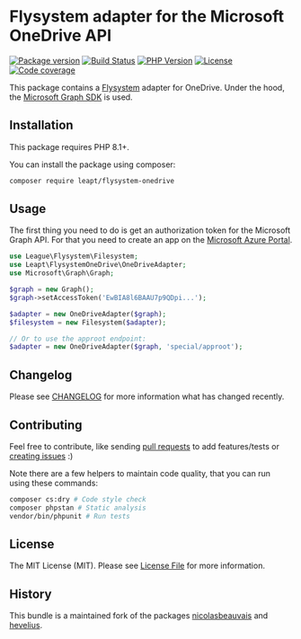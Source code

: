 # Flysystem adapter for the Microsoft OneDrive API

[![Package version](https://img.shields.io/packagist/v/leapt/flysystem-onedrive.svg?style=flat-square)](https://packagist.org/packages/leapt/flysystem-onedrive)
[![Build Status](https://img.shields.io/github/workflow/status/leapt/flysystem-onedrive/Continuous%20Integration/1.x?style=flat-square)](https://github.com/leapt/flysystem-onedrive/actions?query=workflow%3A%22Continuous+Integration%22)
[![PHP Version](https://img.shields.io/packagist/php-v/leapt/flysystem-onedrive.svg?branch=1.x&style=flat-square)](https://travis-ci.org/leapt/flysystem-onedrive?branch=1.x)
[![License](https://img.shields.io/badge/license-MIT-red.svg?style=flat-square)](LICENSE)
[![Code coverage](https://img.shields.io/codecov/c/github/leapt/flysystem-onedrive?style=flat-square)](https://codecov.io/gh/leapt/flysystem-onedrive/branch/1.x)

This package contains a [Flysystem](https://flysystem.thephpleague.com/) adapter for OneDrive. Under the hood, the [Microsoft Graph SDK](https://github.com/microsoftgraph/msgraph-sdk-php) is used.

## Installation

This package requires PHP 8.1+.

You can install the package using composer:

```bash
composer require leapt/flysystem-onedrive
```

## Usage

The first thing you need to do is get an authorization token for the Microsoft Graph API. 
For that you need to create an app on the [Microsoft Azure Portal](https://docs.microsoft.com/en-us/onedrive/developer/rest-api/getting-started/app-registration?view=odsp-graph-online).

```php
use League\Flysystem\Filesystem;
use Leapt\FlysystemOneDrive\OneDriveAdapter;
use Microsoft\Graph\Graph;

$graph = new Graph();
$graph->setAccessToken('EwBIA8l6BAAU7p9QDpi...');

$adapter = new OneDriveAdapter($graph);
$filesystem = new Filesystem($adapter);

// Or to use the approot endpoint:
$adapter = new OneDriveAdapter($graph, 'special/approot');
```

## Changelog

Please see [CHANGELOG](CHANGELOG-1.x.md) for more information what has changed recently.

## Contributing

Feel free to contribute, like sending [pull requests](https://github.com/leapt/flysystem-onedrive/pulls) to add features/tests
or [creating issues](https://github.com/leapt/flysystem-onedrive/issues) :)

Note there are a few helpers to maintain code quality, that you can run using these commands:

```bash
composer cs:dry # Code style check
composer phpstan # Static analysis
vendor/bin/phpunit # Run tests
```

## License

The MIT License (MIT). Please see [License File](LICENSE) for more information.

History
-------

This bundle is a maintained fork of the packages [nicolasbeauvais](https://github.com/nicolasbeauvais/flysystem-onedrive) 
and [hevelius](https://github.com/hevelius/flysystem-onedrive).
